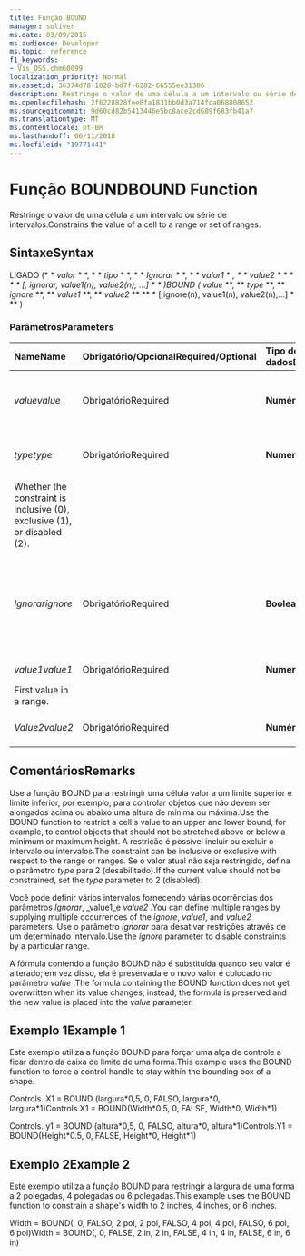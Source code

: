 ```yaml
---
title: Função BOUND
manager: soliver
ms.date: 03/09/2015
ms.audience: Developer
ms.topic: reference
f1_keywords:
- Vis_DSS.chm60099
localization_priority: Normal
ms.assetid: 36374d78-1028-bd7f-6282-66555ee31306
description: Restringe o valor de uma célula a um intervalo ou série de intervalos.
ms.openlocfilehash: 2f6228828fee8fa1831bb0d3a714fca068808652
ms.sourcegitcommit: 9d60cd82b5413446e5bc8ace2cd689f683fb41a7
ms.translationtype: MT
ms.contentlocale: pt-BR
ms.lasthandoff: 06/11/2018
ms.locfileid: "19771441"
---
```

# <a name="bound-function"></a><span data-ttu-id="4c4de-103">Função BOUND</span><span class="sxs-lookup"><span data-stu-id="4c4de-103">BOUND Function</span></span>

<span data-ttu-id="4c4de-104">Restringe o valor de uma célula a um intervalo ou série de intervalos.</span><span class="sxs-lookup"><span data-stu-id="4c4de-104">Constrains the value of a cell to a range or set of ranges.</span></span>
  
## <a name="syntax"></a><span data-ttu-id="4c4de-105">Sintaxe</span><span class="sxs-lookup"><span data-stu-id="4c4de-105">Syntax</span></span>

<span data-ttu-id="4c4de-106">LIGADO (* * *valor* * *, * * *tipo* * *, * * *Ignorar* * *, * * *valor1* * *, * * *value2* * * * * * [, ignorar, value1(n), value2(n), …] * * *)</span><span class="sxs-lookup"><span data-stu-id="4c4de-106">BOUND (** *value* **, ** *type* **, ** *ignore* **, ** *value1* **, ** *value2* ** ** * [,ignore(n), value1(n), value2(n),...] * ** )</span></span> 
  
### <a name="parameters"></a><span data-ttu-id="4c4de-107">Parâmetros</span><span class="sxs-lookup"><span data-stu-id="4c4de-107">Parameters</span></span>

|<span data-ttu-id="4c4de-108">**Name**</span><span class="sxs-lookup"><span data-stu-id="4c4de-108">**Name**</span></span>|<span data-ttu-id="4c4de-109">**Obrigatório/Opcional**</span><span class="sxs-lookup"><span data-stu-id="4c4de-109">**Required/Optional**</span></span>|<span data-ttu-id="4c4de-110">**Tipo de dados**</span><span class="sxs-lookup"><span data-stu-id="4c4de-110">**Data Type**</span></span>|<span data-ttu-id="4c4de-111">**Descrição**</span><span class="sxs-lookup"><span data-stu-id="4c4de-111">**Description**</span></span>|
|:-----|:-----|:-----|:-----|
| <span data-ttu-id="4c4de-112">_value_</span><span class="sxs-lookup"><span data-stu-id="4c4de-112">_value_</span></span> <br/> |<span data-ttu-id="4c4de-113">Obrigatório</span><span class="sxs-lookup"><span data-stu-id="4c4de-113">Required</span></span>  <br/> |<span data-ttu-id="4c4de-114">**Numérico**</span><span class="sxs-lookup"><span data-stu-id="4c4de-114">**Numeric**</span></span> <br/> |<span data-ttu-id="4c4de-115">O valor que está sendo restringido no momento.</span><span class="sxs-lookup"><span data-stu-id="4c4de-115">The current value being constrained.</span></span>  <br/> |
| <span data-ttu-id="4c4de-116">_type_</span><span class="sxs-lookup"><span data-stu-id="4c4de-116">_type_</span></span> <br/> |<span data-ttu-id="4c4de-117">Obrigatório</span><span class="sxs-lookup"><span data-stu-id="4c4de-117">Required</span></span>  <br/> |<span data-ttu-id="4c4de-118">**Numeric**</span><span class="sxs-lookup"><span data-stu-id="4c4de-118">**Numeric**</span></span> <br/> |<span data-ttu-id="4c4de-119">Se a restrição é inclusive (0), exclusive (1) ou desativada (2).
</span><span class="sxs-lookup"><span data-stu-id="4c4de-119">Whether the constraint is inclusive (0), exclusive (1), or disabled (2).</span></span>  <br/> |
| <span data-ttu-id="4c4de-120">_Ignorar_</span><span class="sxs-lookup"><span data-stu-id="4c4de-120">_ignore_</span></span> <br/> |<span data-ttu-id="4c4de-121">Obrigatório</span><span class="sxs-lookup"><span data-stu-id="4c4de-121">Required</span></span>  <br/> |<span data-ttu-id="4c4de-122">**Boolean**</span><span class="sxs-lookup"><span data-stu-id="4c4de-122">**Boolean**</span></span> <br/> | <span data-ttu-id="4c4de-123">TRUE para ignorar o intervalo; FALSO para restringir o valor da célula ao intervalo.</span><span class="sxs-lookup"><span data-stu-id="4c4de-123">TRUE to ignore the range; FALSE to constrain the value of the cell to the range.</span></span>  <br/> |
| <span data-ttu-id="4c4de-124">_value1_</span><span class="sxs-lookup"><span data-stu-id="4c4de-124">_value1_</span></span> <br/> |<span data-ttu-id="4c4de-125">Obrigatório</span><span class="sxs-lookup"><span data-stu-id="4c4de-125">Required</span></span>  <br/> |<span data-ttu-id="4c4de-126">**Numeric**</span><span class="sxs-lookup"><span data-stu-id="4c4de-126">**Numeric**</span></span> <br/> |<span data-ttu-id="4c4de-127">O primeiro valor de um intervalo.
</span><span class="sxs-lookup"><span data-stu-id="4c4de-127">First value in a range.</span></span>  <br/> |
| <span data-ttu-id="4c4de-128">_Value2_</span><span class="sxs-lookup"><span data-stu-id="4c4de-128">_value2_</span></span> <br/> |<span data-ttu-id="4c4de-129">Obrigatório</span><span class="sxs-lookup"><span data-stu-id="4c4de-129">Required</span></span>  <br/> |<span data-ttu-id="4c4de-130">**Numérico**</span><span class="sxs-lookup"><span data-stu-id="4c4de-130">**Numeric**</span></span> <br/> |<span data-ttu-id="4c4de-131">O segundo valor de um intervalo.</span><span class="sxs-lookup"><span data-stu-id="4c4de-131">Second value in a range.</span></span>  <br/> |
   
## <a name="remarks"></a><span data-ttu-id="4c4de-132">Comentários</span><span class="sxs-lookup"><span data-stu-id="4c4de-132">Remarks</span></span>

<span data-ttu-id="4c4de-133">Use a função BOUND para restringir uma célula valor a um limite superior e limite inferior, por exemplo, para controlar objetos que não devem ser alongados acima ou abaixo uma altura de mínima ou máxima.</span><span class="sxs-lookup"><span data-stu-id="4c4de-133">Use the BOUND function to restrict a cell's value to an upper and lower bound, for example, to control objects that should not be stretched above or below a minimum or maximum height.</span></span> <span data-ttu-id="4c4de-134">A restrição é possível incluir ou excluir o intervalo ou intervalos.</span><span class="sxs-lookup"><span data-stu-id="4c4de-134">The constraint can be inclusive or exclusive with respect to the range or ranges.</span></span> <span data-ttu-id="4c4de-135">Se o valor atual não seja restringido, defina o parâmetro _type_ para 2 (desabilitado).</span><span class="sxs-lookup"><span data-stu-id="4c4de-135">If the current value should not be constrained, set the  _type_ parameter to 2 (disabled).</span></span> 
  
<span data-ttu-id="4c4de-136">Você pode definir vários intervalos fornecendo várias ocorrências dos parâmetros _Ignorar_, _value1_e _value2_ .</span><span class="sxs-lookup"><span data-stu-id="4c4de-136">You can define multiple ranges by supplying multiple occurrences of the  _ignore_,  _value1_, and  _value2_ parameters.</span></span> <span data-ttu-id="4c4de-137">Use o parâmetro _Ignorar_ para desativar restrições através de um determinado intervalo.</span><span class="sxs-lookup"><span data-stu-id="4c4de-137">Use the  _ignore_ parameter to disable constraints by a particular range.</span></span> 
  
<span data-ttu-id="4c4de-138">A fórmula contendo a função BOUND não é substituída quando seu valor é alterado; em vez disso, ela é preservada e o novo valor é colocado no parâmetro _value_ .</span><span class="sxs-lookup"><span data-stu-id="4c4de-138">The formula containing the BOUND function does not get overwritten when its value changes; instead, the formula is preserved and the new value is placed into the  _value_ parameter.</span></span> 
  
## <a name="example-1"></a><span data-ttu-id="4c4de-139">Exemplo 1</span><span class="sxs-lookup"><span data-stu-id="4c4de-139">Example 1</span></span>

<span data-ttu-id="4c4de-140">Este exemplo utiliza a função BOUND para forçar uma alça de controle a ficar dentro da caixa de limite de uma forma.</span><span class="sxs-lookup"><span data-stu-id="4c4de-140">This example uses the BOUND function to force a control handle to stay within the bounding box of a shape.</span></span> 
  
<span data-ttu-id="4c4de-141">Controls. X1 = BOUND (largura\*0,5, 0, FALSO, largura\*0, largura\*1)</span><span class="sxs-lookup"><span data-stu-id="4c4de-141">Controls.X1 = BOUND(Width\*0.5, 0, FALSE, Width\*0, Width\*1)</span></span>
  
<span data-ttu-id="4c4de-142">Controls. y1 = BOUND (altura\*0,5, 0, FALSO, altura\*0, altura\*1)</span><span class="sxs-lookup"><span data-stu-id="4c4de-142">Controls.Y1 = BOUND(Height\*0.5, 0, FALSE, Height\*0, Height\*1)</span></span>
  
## <a name="example-2"></a><span data-ttu-id="4c4de-143">Exemplo 2</span><span class="sxs-lookup"><span data-stu-id="4c4de-143">Example 2</span></span>

<span data-ttu-id="4c4de-144">Este exemplo utiliza a função BOUND para restringir a largura de uma forma a 2 polegadas, 4 polegadas ou 6 polegadas.</span><span class="sxs-lookup"><span data-stu-id="4c4de-144">This example uses the BOUND function to constrain a shape's width to 2 inches, 4 inches, or 6 inches.</span></span> 
  
<span data-ttu-id="4c4de-145">Width = BOUND(, 0, FALSO, 2 pol, 2 pol, FALSO, 4 pol, 4 pol, FALSO, 6 pol, 6 pol)</span><span class="sxs-lookup"><span data-stu-id="4c4de-145">Width = BOUND(, 0, FALSE, 2 in, 2 in, FALSE, 4 in, 4 in, FALSE, 6 in, 6 in)</span></span>
  

